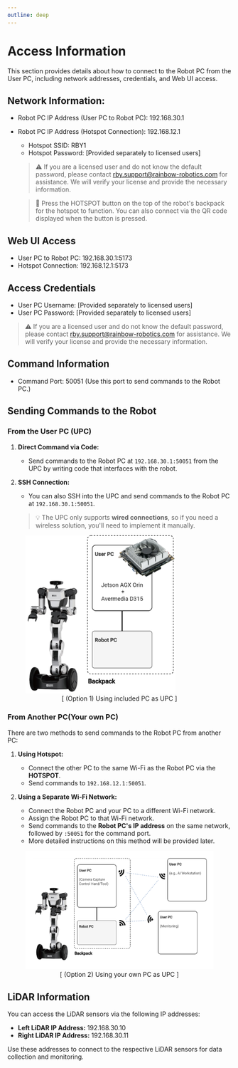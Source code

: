 ```yaml
---
outline: deep
---
```


# Access Information
This section provides details about how to connect to the Robot PC from the User PC, including network addresses, credentials, and Web UI access.

## Network Information:

* Robot PC IP Address (User PC to Robot PC): 192.168.30.1
* Robot PC IP Address (Hotspot Connection): 192.168.12.1
    * Hotspot SSID: RBY1
    * Hotspot Password: [Provided separately to licensed users]

    > :warning: If you are a licensed user and do not know the default password, please contact rby.support@rainbow-robotics.com for assistance. We will verify your license and provide the necessary information.

    > :key: Press the HOTSPOT button on the top of the robot's backpack for the hotspot to function. You can also connect via the QR code displayed when the button is pressed.

## Web UI Access
* User PC to Robot PC: 192.168.30.1:5173
* Hotspot Connection: 192.168.12.1:5173

## Access Credentials
* User PC Username: [Provided separately to licensed users]
* User PC Password: [Provided separately to licensed users]
> :warning: If you are a licensed user and do not know the default password, please contact rby.support@rainbow-robotics.com for assistance. We will verify your license and provide the necessary information.


## Command Information
* Command Port: 50051 (Use this port to send commands to the Robot PC.)

## Sending Commands to the Robot

### From the User PC (UPC)
1. **Direct Command via Code:**
   - Send commands to the Robot PC at `192.168.30.1:50051` from the UPC by writing code that interfaces with the robot.
   
2. **SSH Connection:**
   - You can also SSH into the UPC and send commands to the Robot PC at `192.168.30.1:50051`.  
   >:bulb: The UPC only supports **wired connections**, so if you need a wireless solution, you'll need to implement it manually.

<figure>
    <img src="/images/using-included-pc.png" alt="missing" style="width:80%;margin:auto;" />
    <figcaption style="text-align: center;">[ (Option 1) Using included PC as UPC ]</figcaption>
</figure>

### From Another PC(Your own PC)
There are two methods to send commands to the Robot PC from another PC:

1. **Using Hotspot:**
   - Connect the other PC to the same Wi-Fi as the Robot PC via the **HOTSPOT**.
   - Send commands to `192.168.12.1:50051`.

2. **Using a Separate Wi-Fi Network:**  
   - Connect the Robot PC and your PC to a different Wi-Fi network.
   - Assign the Robot PC to that Wi-Fi network.
   - Send commands to the **Robot PC's IP address** on the same network, followed by `:50051` for the command port.  
   - More detailed instructions on this method will be provided later.

<figure>
    <img src="/images/using-your-own-pc.png" alt="missing" style="width:100%;margin:auto;" />
    <figcaption style="text-align: center;">[ (Option 2) Using your own PC as UPC ]</figcaption>
</figure>

## LiDAR Information
You can access the LiDAR sensors via the following IP addresses:

* **Left LiDAR IP Address:** 192.168.30.10
* **Right LiDAR IP Address:** 192.168.30.11

Use these addresses to connect to the respective LiDAR sensors for data collection and monitoring.
